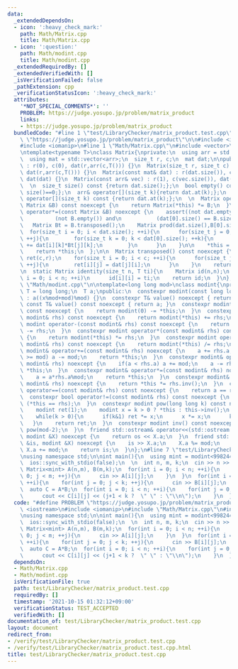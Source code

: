 ```yaml
---
data:
  _extendedDependsOn:
  - icon: ':heavy_check_mark:'
    path: Math/Matrix.cpp
    title: Math/Matrix.cpp
  - icon: ':question:'
    path: Math/modint.cpp
    title: Math/modint.cpp
  _extendedRequiredBy: []
  _extendedVerifiedWith: []
  _isVerificationFailed: false
  _pathExtension: cpp
  _verificationStatusIcon: ':heavy_check_mark:'
  attributes:
    '*NOT_SPECIAL_COMMENTS*': ''
    PROBLEM: https://judge.yosupo.jp/problem/matrix_product
    links:
    - https://judge.yosupo.jp/problem/matrix_product
  bundledCode: "#line 1 \"test/LibraryChecker/matrix_product.test.cpp\"\n#define PROBLEM\
    \ \"https://judge.yosupo.jp/problem/matrix_product\"\n\n#include <iostream>\n\
    #include <iomanip>\n#line 1 \"Math/Matrix.cpp\"\n#include <vector>\n#include <cassert>\n\
    \ntemplate<typename T>\nclass Matrix{\nprivate:\n  using arr = std::vector<T>;\n\
    \  using mat = std::vector<arr>;\n  size_t r, c;\n  mat dat;\n\npublic:\n\n  Matrix()\
    \ : r(0), c(0), dat(r,arr(c,T())) {}\n  Matrix(size_t r, size_t c) : r(r), c(c),\
    \ dat(r,arr(c,T())) {}\n  Matrix(const mat& dat) : r(dat.size()), c(dat[0].size()),\
    \ dat(dat) {}\n  Matrix(const arr& vec) : r(1), c(vec.size()), dat(1,vec) {}\n\
    \  \n  size_t size() const {return dat.size();};\n  bool empty() const {return\
    \ size()==0;};\n  arr& operator[](size_t k){return dat.at(k);};\n  const arr&\
    \ operator[](size_t k) const {return dat.at(k);};\n  \n  Matrix operator*(const\
    \ Matrix &B) const noexcept {\n    return Matrix(*this) *= B;\n  }\n\n  Matrix&\
    \ operator*=(const Matrix &B) noexcept {\n    assert((not dat.empty()) and\n \
    \          (not B.empty()) and\n           (dat[0].size() == B.size()));\n\n \
    \   Matrix Bt = B.transposed();\n    Matrix prod(dat.size(),B[0].size());\n  \
    \  for(size_t i = 0; i < dat.size(); ++i){\n      for(size_t j = 0; j < B[0].size();\
    \ ++j){\n        for(size_t k = 0; k < dat[0].size(); ++k){\n          prod[i][j]\
    \ += dat[i][k]*Bt[j][k];\n        }\n      }\n    }\n\n    *this = std::move(prod);\n\
    \    return *this;\n  };\n\n  Matrix transposed() const noexcept {\n    Matrix\
    \ ret(c,r);\n    for(size_t i = 0; i < c; ++i){\n      for(size_t j = 0; j < r;\
    \ ++j){\n        ret[i][j] = dat[j][i];\n      }\n    }\n    return ret;\n  }\n\
    \n  static Matrix identity(size_t n, T ti){\n    Matrix id(n,n);\n    for(size_t\
    \ i = 0; i < n; ++i)\n      id[i][i] = ti;\n    return id;\n  }\n};\n\n#line 3\
    \ \"Math/modint.cpp\"\n\ntemplate<long long mod>\nclass modint{\nprivate:\n  using\
    \ T = long long;\n  T a;\npublic:\n  constexpr modint(const long long x = 0) noexcept\
    \ : a((x%mod+mod)%mod) {}\n  constexpr T& value() noexcept { return a; }\n  constexpr\
    \ const T& value() const noexcept { return a; }\n  constexpr modint operator-()\
    \ const noexcept {\n    return modint(0) -= *this;\n  }\n  constexpr modint operator+(const\
    \ modint& rhs) const noexcept {\n    return modint(*this) += rhs;\n  }\n  constexpr\
    \ modint operator-(const modint& rhs) const noexcept {\n    return modint(*this)\
    \ -= rhs;\n  }\n  constexpr modint operator*(const modint& rhs) const noexcept\
    \ {\n    return modint(*this) *= rhs;\n  }\n  constexpr modint operator/(const\
    \ modint& rhs) const noexcept {\n    return modint(*this) /= rhs;\n  }\n  constexpr\
    \ modint& operator+=(const modint& rhs) noexcept {\n    a += rhs.a;\n    if(a\
    \ >= mod) a -= mod;\n    return *this;\n  }\n  constexpr modint& operator-=(const\
    \ modint& rhs) noexcept {\n    if(a < rhs.a) a += mod;\n    a -= rhs.a;\n    return\
    \ *this;\n  }\n  constexpr modint& operator*=(const modint& rhs) noexcept {\n\
    \    a = a*rhs.a%mod;\n    return *this;\n  }\n  constexpr modint& operator/=(const\
    \ modint& rhs) noexcept {\n    return *this *= rhs.inv();\n  }\n  constexpr bool\
    \ operator==(const modint& rhs) const noexcept {\n    return a == rhs.a;\n  }\n\
    \  constexpr bool operator!=(const modint& rhs) const noexcept {\n    return not\
    \ (*this == rhs);\n  }\n  constexpr modint pow(long long k) const noexcept {\n\
    \    modint ret(1);\n    modint x = k > 0 ? *this : this->inv();\n    k = abs(k);\n\
    \    while(k > 0){\n      if(k&1) ret *= x;\n      x *= x;\n      k >>= 1;\n \
    \   }\n    return ret;\n  }\n  constexpr modint inv() const noexcept {\n    return\
    \ pow(mod-2);\n  }\n  friend std::ostream& operator<<(std::ostream &os, const\
    \ modint &X) noexcept {\n    return os << X.a;\n  }\n  friend std::istream& operator>>(std::istream\
    \ &is, modint &X) noexcept {\n    is >> X.a;\n    X.a %= mod;\n    if(X.a < 0)\
    \ X.a += mod;\n    return is;\n  }\n};\n#line 7 \"test/LibraryChecker/matrix_product.test.cpp\"\
    \nusing namespace std;\n\nint main(){\n  using mint = modint<998244353>;\n  cin.tie(nullptr);\n\
    \  ios::sync_with_stdio(false);\n  \n  int n, m, k;\n  cin >> n >> m >> k;\n \
    \ Matrix<mint> A(n,m), B(m,k);\n  for(int i = 0; i < n; ++i){\n    for(int j =\
    \ 0; j < m; ++j){\n      cin >> A[i][j];\n    }\n  }\n  for(int i = 0; i < m;\
    \ ++i){\n    for(int j = 0; j < k; ++j){\n      cin >> B[i][j];\n    }\n  }\n\
    \  auto C = A*B;\n  for(int i = 0; i < n; ++i){\n    for(int j = 0; j < k; ++j){\n\
    \      cout << C[i][j] << (j+1 < k ?  \" \" : \"\\n\");\n    }\n  }\n}\n"
  code: "#define PROBLEM \"https://judge.yosupo.jp/problem/matrix_product\"\n\n#include\
    \ <iostream>\n#include <iomanip>\n#include \"Math/Matrix.cpp\"\n#include \"Math/modint.cpp\"\
    \nusing namespace std;\n\nint main(){\n  using mint = modint<998244353>;\n  cin.tie(nullptr);\n\
    \  ios::sync_with_stdio(false);\n  \n  int n, m, k;\n  cin >> n >> m >> k;\n \
    \ Matrix<mint> A(n,m), B(m,k);\n  for(int i = 0; i < n; ++i){\n    for(int j =\
    \ 0; j < m; ++j){\n      cin >> A[i][j];\n    }\n  }\n  for(int i = 0; i < m;\
    \ ++i){\n    for(int j = 0; j < k; ++j){\n      cin >> B[i][j];\n    }\n  }\n\
    \  auto C = A*B;\n  for(int i = 0; i < n; ++i){\n    for(int j = 0; j < k; ++j){\n\
    \      cout << C[i][j] << (j+1 < k ?  \" \" : \"\\n\");\n    }\n  }\n}\n"
  dependsOn:
  - Math/Matrix.cpp
  - Math/modint.cpp
  isVerificationFile: true
  path: test/LibraryChecker/matrix_product.test.cpp
  requiredBy: []
  timestamp: '2021-10-15 01:32:12+09:00'
  verificationStatus: TEST_ACCEPTED
  verifiedWith: []
documentation_of: test/LibraryChecker/matrix_product.test.cpp
layout: document
redirect_from:
- /verify/test/LibraryChecker/matrix_product.test.cpp
- /verify/test/LibraryChecker/matrix_product.test.cpp.html
title: test/LibraryChecker/matrix_product.test.cpp
---
```

